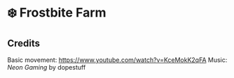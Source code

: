# ❄️  Frostbite Farm

## Credits

Basic movement: https://www.youtube.com/watch?v=KceMokK2qFA
Music: *Neon Gaming* by dopestuff
